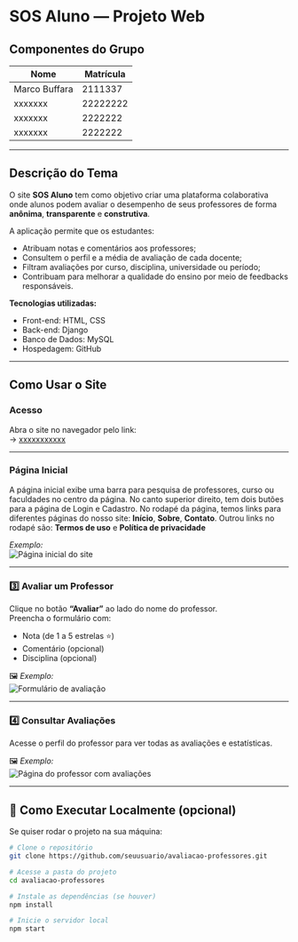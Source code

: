 # SOS Aluno — Projeto Web

## Componentes do Grupo

| Nome | Matrícula |
|------|------------|
| Marco Buffara | 2111337 |
| xxxxxxx | 22222222 |
| xxxxxxx | 2222222 |
| xxxxxxx | 2222222 |

---

## Descrição do Tema

O site **SOS Aluno** tem como objetivo criar uma plataforma colaborativa onde alunos podem avaliar o desempenho de seus professores de forma **anônima**, **transparente** e **construtiva**.

A aplicação permite que os estudantes:
- Atribuam notas e comentários aos professores;
- Consultem o perfil e a média de avaliação de cada docente;
- Filtram avaliações por curso, disciplina, universidade ou período;
- Contribuam para melhorar a qualidade do ensino por meio de feedbacks responsáveis.

**Tecnologias utilizadas:**
- Front-end: HTML, CSS
- Back-end: Django
- Banco de Dados: MySQL 
- Hospedagem: GitHub  

---

## Como Usar o Site

### Acesso
Abra o site no navegador pelo link:  
 -> [xxxxxxxxxxx](xxxxxxxxxxx)

---

### Página Inicial
A página inicial exibe uma barra para pesquisa de professores, curso ou faculdades no centro da página. No canto superior direito, tem dois butões para a página de Login e Cadastro. No rodapé da página, temos links para diferentes páginas do nosso site: **Início**, **Sobre**, **Contato**. Outrou links no rodapé são: **Termos de uso** e **Política de privacidade**

*Exemplo:*  
![Página inicial do site](./imagens/home.png)

---

### 3️⃣ Avaliar um Professor
Clique no botão **“Avaliar”** ao lado do nome do professor.  
Preencha o formulário com:
- Nota (de 1 a 5 estrelas ⭐)
- Comentário (opcional)
- Disciplina (opcional)

🖼️ *Exemplo:*  
![Formulário de avaliação](./imagens/avaliar.png)

---

### 4️⃣ Consultar Avaliações
Acesse o perfil do professor para ver todas as avaliações e estatísticas.

🖼️ *Exemplo:*  
![Página do professor com avaliações](./imagens/perfil-professor.png)

---

## 🧰 Como Executar Localmente (opcional)

Se quiser rodar o projeto na sua máquina:

```bash
# Clone o repositório
git clone https://github.com/seuusuario/avaliacao-professores.git

# Acesse a pasta do projeto
cd avaliacao-professores

# Instale as dependências (se houver)
npm install

# Inicie o servidor local
npm start
